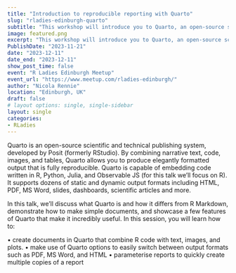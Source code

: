 ```yaml
---
title: "Introduction to reproducible reporting with Quarto"
slug: "rladies-edinburgh-quarto"
subtitle: "This workshop will introduce you to Quarto, an open-source scientific and technical publishing system that allows you to combine narrative text, code, images, and tables. We'll learn how to make different types of documents such as PDF, MS Word, and HTML, and how to parameterise reports and save ourselves time!"
image: featured.png
excerpt: "This workshop will introduce you to Quarto, an open-source scientific and technical publishing system that allows you to combine narrative text, code, images, and tables. We'll learn how to make different types of documents such as PDF, MS Word, and HTML, and how to parameterise reports and save ourselves time!"
PublishDate: "2023-11-21"
date: "2023-12-11"
date_end: "2023-12-11"
show_post_time: false
event: "R Ladies Edinburgh Meetup"
event_url: "https://www.meetup.com/rladies-edinburgh/"
author: "Nicola Rennie"
location: "Edinburgh, UK"
draft: false
# layout options: single, single-sidebar
layout: single
categories:
- RLadies
---
```


Quarto is an open-source scientific and technical publishing system, developed by Posit (formerly RStudio). By combining narrative text, code, images, and tables, Quarto allows you to produce elegantly formatted output that is fully reproducible. Quarto is capable of embedding code written in R, Python, Julia, and Observable JS (for this talk we’ll focus on R). It supports dozens of static and dynamic output formats including HTML, PDF, MS Word, slides, dashboards, scientific articles and more.

In this talk, we’ll discuss what Quarto is and how it differs from R Markdown, demonstrate how to make simple documents, and showcase a few features of Quarto that make it incredibly useful. In this session, you will learn how to:

•	create documents in Quarto that combine R code with text, images, and plots. 
•	make use of Quarto options to easily switch between output formats such as PDF, MS Word, and HTML
•	parameterise reports to quickly create multiple copies of a report
